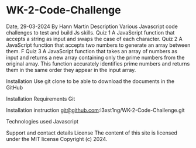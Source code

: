 # WK-2-Code-Challenge
Date, 29-03-2024
By Hann Martin
Description
Various Javascript code challenges to test and build Js skills.
Quiz 1
A JavaScript function that accepts a string as input and swaps the case of each character. 
Quiz 2
A JavaScript function that accepts two numbers to generate an array between them. F
Quiz 3
A JavaScript function that takes an array of numbers as input and returns a new array containing only the prime numbers from the original array. This function accurately identifies prime numbers and returns them in the same order they appear in the input array.

Installation
Use git clone to be able to download the documents in the GitHub

Installation Requirements
Git

Installation instruction
git@github.com:l3xst1ng/WK-2-Code-Challenge.git

Technologies used
Javascript

Support and contact details
License
The content of this site is licensed under the MIT license Copyright (c) 2024.

